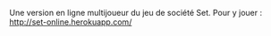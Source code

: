 Une version en ligne multijoueur du jeu de société Set. Pour y jouer : http://set-online.herokuapp.com/
